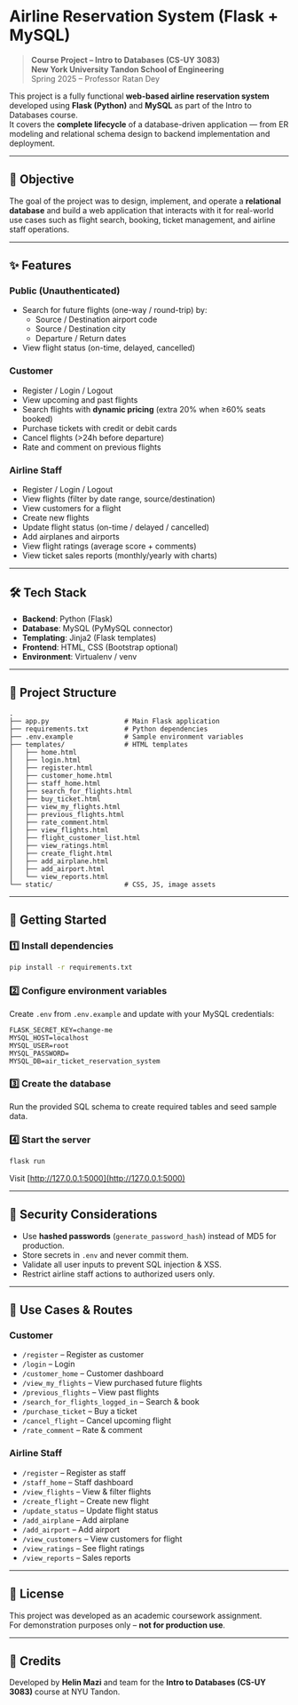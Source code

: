 # Airline Reservation System (Flask + MySQL)

> **Course Project – Intro to Databases (CS-UY 3083)**  
> **New York University Tandon School of Engineering**  
> Spring 2025 – Professor Ratan Dey

This project is a fully functional **web-based airline reservation system** developed using **Flask (Python)** and **MySQL** as part of the Intro to Databases course.  
It covers the **complete lifecycle** of a database-driven application — from ER modeling and relational schema design to backend implementation and deployment.

---

## 🎯 Objective
The goal of the project was to design, implement, and operate a **relational database** and build a web application that interacts with it for real-world use cases such as flight search, booking, ticket management, and airline staff operations.

---

## ✨ Features

### **Public (Unauthenticated)**
- Search for future flights (one-way / round-trip) by:
  - Source / Destination airport code
  - Source / Destination city
  - Departure / Return dates
- View flight status (on-time, delayed, cancelled)

### **Customer**
- Register / Login / Logout
- View upcoming and past flights
- Search flights with **dynamic pricing** (extra 20% when ≥60% seats booked)
- Purchase tickets with credit or debit cards
- Cancel flights (>24h before departure)
- Rate and comment on previous flights

### **Airline Staff**
- Register / Login / Logout
- View flights (filter by date range, source/destination)
- View customers for a flight
- Create new flights
- Update flight status (on-time / delayed / cancelled)
- Add airplanes and airports
- View flight ratings (average score + comments)
- View ticket sales reports (monthly/yearly with charts)

---

## 🛠 Tech Stack
- **Backend**: Python (Flask)
- **Database**: MySQL (PyMySQL connector)
- **Templating**: Jinja2 (Flask templates)
- **Frontend**: HTML, CSS (Bootstrap optional)
- **Environment**: Virtualenv / venv

---

## 📂 Project Structure
```
.
├── app.py                   # Main Flask application
├── requirements.txt         # Python dependencies
├── .env.example             # Sample environment variables
├── templates/               # HTML templates
│   ├── home.html
│   ├── login.html
│   ├── register.html
│   ├── customer_home.html
│   ├── staff_home.html
│   ├── search_for_flights.html
│   ├── buy_ticket.html
│   ├── view_my_flights.html
│   ├── previous_flights.html
│   ├── rate_comment.html
│   ├── view_flights.html
│   ├── flight_customer_list.html
│   ├── view_ratings.html
│   ├── create_flight.html
│   ├── add_airplane.html
│   ├── add_airport.html
│   └── view_reports.html
└── static/                  # CSS, JS, image assets
```

---

## 🚀 Getting Started

### 1️⃣ Install dependencies
```bash
pip install -r requirements.txt
```

### 2️⃣ Configure environment variables
Create `.env` from `.env.example` and update with your MySQL credentials:
```
FLASK_SECRET_KEY=change-me
MYSQL_HOST=localhost
MYSQL_USER=root
MYSQL_PASSWORD=
MYSQL_DB=air_ticket_reservation_system
```

### 3️⃣ Create the database
Run the provided SQL schema to create required tables and seed sample data.

### 4️⃣ Start the server
```bash
flask run
```
Visit [http://127.0.0.1:5000](http://127.0.0.1:5000)

---

## 🔐 Security Considerations
- Use **hashed passwords** (`generate_password_hash`) instead of MD5 for production.
- Store secrets in `.env` and never commit them.
- Validate all user inputs to prevent SQL injection & XSS.
- Restrict airline staff actions to authorized users only.

---

## 🧪 Use Cases & Routes

### **Customer**
- `/register` – Register as customer
- `/login` – Login
- `/customer_home` – Customer dashboard
- `/view_my_flights` – View purchased future flights
- `/previous_flights` – View past flights
- `/search_for_flights_logged_in` – Search & book
- `/purchase_ticket` – Buy a ticket
- `/cancel_flight` – Cancel upcoming flight
- `/rate_comment` – Rate & comment

### **Airline Staff**
- `/register` – Register as staff
- `/staff_home` – Staff dashboard
- `/view_flights` – View & filter flights
- `/create_flight` – Create new flight
- `/update_status` – Update flight status
- `/add_airplane` – Add airplane
- `/add_airport` – Add airport
- `/view_customers` – View customers for flight
- `/view_ratings` – See flight ratings
- `/view_reports` – Sales reports

---

## 📜 License
This project was developed as an academic coursework assignment.  
For demonstration purposes only – **not for production use**.

---

## 🙌 Credits
Developed by **Helin Mazi** and team for the **Intro to Databases (CS-UY 3083)** course at NYU Tandon.
